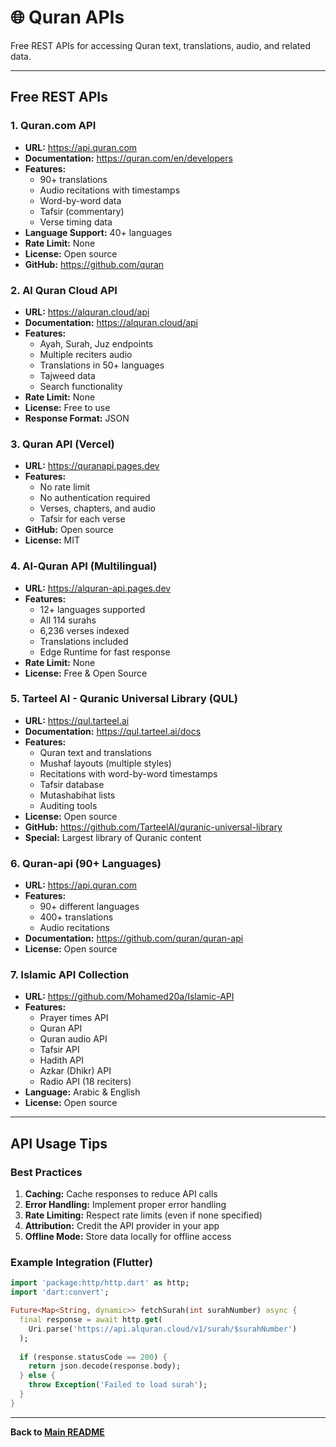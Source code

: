 # 🌐 Quran APIs

Free REST APIs for accessing Quran text, translations, audio, and related data.

---

## Free REST APIs

### 1. **Quran.com API**
- **URL:** https://api.quran.com
- **Documentation:** https://quran.com/en/developers
- **Features:**
  - 90+ translations
  - Audio recitations with timestamps
  - Word-by-word data
  - Tafsir (commentary)
  - Verse timing data
- **Language Support:** 40+ languages
- **Rate Limit:** None
- **License:** Open source
- **GitHub:** https://github.com/quran

### 2. **Al Quran Cloud API**
- **URL:** https://alquran.cloud/api
- **Documentation:** https://alquran.cloud/api
- **Features:**
  - Ayah, Surah, Juz endpoints
  - Multiple reciters audio
  - Translations in 50+ languages
  - Tajweed data
  - Search functionality
- **Rate Limit:** None
- **License:** Free to use
- **Response Format:** JSON

### 3. **Quran API (Vercel)**
- **URL:** https://quranapi.pages.dev
- **Features:**
  - No rate limit
  - No authentication required
  - Verses, chapters, and audio
  - Tafsir for each verse
- **GitHub:** Open source
- **License:** MIT

### 4. **Al-Quran API (Multilingual)**
- **URL:** https://alquran-api.pages.dev
- **Features:**
  - 12+ languages supported
  - All 114 surahs
  - 6,236 verses indexed
  - Translations included
  - Edge Runtime for fast response
- **Rate Limit:** None
- **License:** Free & Open Source

### 5. **Tarteel AI - Quranic Universal Library (QUL)**
- **URL:** https://qul.tarteel.ai
- **Documentation:** https://qul.tarteel.ai/docs
- **Features:**
  - Quran text and translations
  - Mushaf layouts (multiple styles)
  - Recitations with word-by-word timestamps
  - Tafsir database
  - Mutashabihat lists
  - Auditing tools
- **License:** Open source
- **GitHub:** https://github.com/TarteelAI/quranic-universal-library
- **Special:** Largest library of Quranic content

### 6. **Quran-api (90+ Languages)**
- **URL:** https://api.quran.com
- **Features:**
  - 90+ different languages
  - 400+ translations
  - Audio recitations
- **Documentation:** https://github.com/quran/quran-api
- **License:** Open source

### 7. **Islamic API Collection**
- **URL:** https://github.com/Mohamed20a/Islamic-API
- **Features:**
  - Prayer times API
  - Quran API
  - Quran audio API
  - Tafsir API
  - Hadith API
  - Azkar (Dhikr) API
  - Radio API (18 reciters)
- **Language:** Arabic & English
- **License:** Open source

---

## API Usage Tips

### Best Practices

1. **Caching:** Cache responses to reduce API calls
2. **Error Handling:** Implement proper error handling
3. **Rate Limiting:** Respect rate limits (even if none specified)
4. **Attribution:** Credit the API provider in your app
5. **Offline Mode:** Store data locally for offline access

### Example Integration (Flutter)

```dart
import 'package:http/http.dart' as http;
import 'dart:convert';

Future<Map<String, dynamic>> fetchSurah(int surahNumber) async {
  final response = await http.get(
    Uri.parse('https://api.alquran.cloud/v1/surah/$surahNumber')
  );
  
  if (response.statusCode == 200) {
    return json.decode(response.body);
  } else {
    throw Exception('Failed to load surah');
  }
}
```

---

**Back to [Main README](../README.md)**
